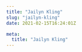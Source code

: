 ```yaml
---
title: "Jailyn Kling"
slug: "jailyn-kling"
date: 2021-02-15T16:24:01Z

meta:
  title: "Jailyn Kling"
---
```


